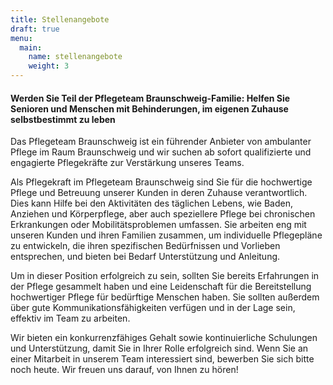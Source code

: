 ```yaml
---
title: Stellenangebote
draft: true
menu:
  main:
    name: stellenangebote
    weight: 3
---
```


#### Werden Sie Teil der Pflegeteam Braunschweig-Familie: Helfen Sie Senioren und Menschen mit Behinderungen, im eigenen Zuhause selbstbestimmt zu leben

Das Pflegeteam Braunschweig ist ein führender Anbieter von ambulanter Pflege im
Raum Braunschweig und wir suchen ab sofort qualifizierte und engagierte
Pflegekräfte zur Verstärkung unseres Teams.

Als Pflegekraft im Pflegeteam Braunschweig sind Sie für die hochwertige Pflege
und Betreuung unserer Kunden in deren Zuhause verantwortlich. Dies kann Hilfe
bei den Aktivitäten des täglichen Lebens, wie Baden, Anziehen und Körperpflege,
aber auch speziellere Pflege bei chronischen Erkrankungen oder
Mobilitätsproblemen umfassen. Sie arbeiten eng mit unseren Kunden und ihren
Familien zusammen, um individuelle Pflegepläne zu entwickeln, die ihren
spezifischen Bedürfnissen und Vorlieben entsprechen, und bieten bei Bedarf
Unterstützung und Anleitung.

Um in dieser Position erfolgreich zu sein, sollten Sie bereits Erfahrungen in
der Pflege gesammelt haben und eine Leidenschaft für die Bereitstellung
hochwertiger Pflege für bedürftige Menschen haben. Sie sollten außerdem über
gute Kommunikationsfähigkeiten verfügen und in der Lage sein, effektiv im Team
zu arbeiten.

Wir bieten ein konkurrenzfähiges Gehalt sowie kontinuierliche Schulungen und
Unterstützung, damit Sie in Ihrer Rolle erfolgreich sind. Wenn Sie an einer
Mitarbeit in unserem Team interessiert sind, bewerben Sie sich bitte noch heute.
Wir freuen uns darauf, von Ihnen zu hören!

